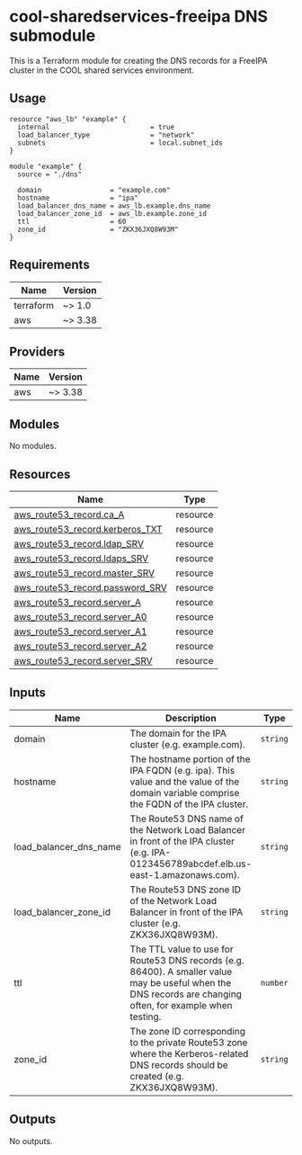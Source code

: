 # cool-sharedservices-freeipa DNS submodule #

This is a Terraform module for creating the DNS records for a FreeIPA
cluster in the COOL shared services environment.

## Usage ##

```hcl
resource "aws_lb" "example" {
  internal                         = true
  load_balancer_type               = "network"
  subnets                          = local.subnet_ids
}

module "example" {
  source = "./dns"

  domain                 = "example.com"
  hostname               = "ipa"
  load_balancer_dns_name = aws_lb.example.dns_name
  load_balancer_zone_id  = aws_lb.example.zone_id
  ttl                    = 60
  zone_id                = "ZKX36JXQ8W93M"
}
```

## Requirements ##

| Name | Version |
|------|---------|
| terraform | ~> 1.0 |
| aws | ~> 3.38 |

## Providers ##

| Name | Version |
|------|---------|
| aws | ~> 3.38 |

## Modules ##

No modules.

## Resources ##

| Name | Type |
|------|------|
| [aws_route53_record.ca_A](https://registry.terraform.io/providers/hashicorp/aws/latest/docs/resources/route53_record) | resource |
| [aws_route53_record.kerberos_TXT](https://registry.terraform.io/providers/hashicorp/aws/latest/docs/resources/route53_record) | resource |
| [aws_route53_record.ldap_SRV](https://registry.terraform.io/providers/hashicorp/aws/latest/docs/resources/route53_record) | resource |
| [aws_route53_record.ldaps_SRV](https://registry.terraform.io/providers/hashicorp/aws/latest/docs/resources/route53_record) | resource |
| [aws_route53_record.master_SRV](https://registry.terraform.io/providers/hashicorp/aws/latest/docs/resources/route53_record) | resource |
| [aws_route53_record.password_SRV](https://registry.terraform.io/providers/hashicorp/aws/latest/docs/resources/route53_record) | resource |
| [aws_route53_record.server_A](https://registry.terraform.io/providers/hashicorp/aws/latest/docs/resources/route53_record) | resource |
| [aws_route53_record.server_A0](https://registry.terraform.io/providers/hashicorp/aws/latest/docs/resources/route53_record) | resource |
| [aws_route53_record.server_A1](https://registry.terraform.io/providers/hashicorp/aws/latest/docs/resources/route53_record) | resource |
| [aws_route53_record.server_A2](https://registry.terraform.io/providers/hashicorp/aws/latest/docs/resources/route53_record) | resource |
| [aws_route53_record.server_SRV](https://registry.terraform.io/providers/hashicorp/aws/latest/docs/resources/route53_record) | resource |

## Inputs ##

| Name | Description | Type | Default | Required |
|------|-------------|------|---------|:--------:|
| domain | The domain for the IPA cluster (e.g. example.com). | `string` | n/a | yes |
| hostname | The hostname portion of the IPA FQDN (e.g. ipa).  This value and the value of the domain variable comprise the FQDN of the IPA cluster. | `string` | n/a | yes |
| load\_balancer\_dns\_name | The Route53 DNS name of the Network Load Balancer in front of the IPA cluster (e.g. IPA-0123456789abcdef.elb.us-east-1.amazonaws.com). | `string` | n/a | yes |
| load\_balancer\_zone\_id | The Route53 DNS zone ID of the Network Load Balancer in front of the IPA cluster (e.g. ZKX36JXQ8W93M). | `string` | n/a | yes |
| ttl | The TTL value to use for Route53 DNS records (e.g. 86400).  A smaller value may be useful when the DNS records are changing often, for example when testing. | `number` | `60` | no |
| zone\_id | The zone ID corresponding to the private Route53 zone where the Kerberos-related DNS records should be created (e.g. ZKX36JXQ8W93M). | `string` | n/a | yes |

## Outputs ##

No outputs.
